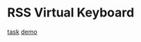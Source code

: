 # RSS Virtual Keyboard
[task](https://github.com/rolling-scopes-school/tasks/blob/master/tasks/virtual-keyboard/virtual-keyboard-en.md)
[demo](https://kikinovk.github.io/virtual-keyboard/)
